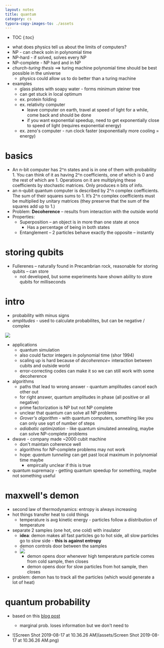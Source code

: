 ```yaml
---
layout: notes
title: quantum
category: cs
typora-copy-images-to: ./assets
---
```


* TOC
{:toc}

- what does physics tell us about the limits of computers?
- NP - can check soln in polynomial time
- NP-hard - if solved, solves every NP
- NP-complete - NP hard and in NP
- *church-turing thesis* $\implies$ turing machine polynomial time should be best possible in the universe
  - physics could allow us to do better than a turing machine
- examples
  - glass plates with soapy water - forms minimum steiner tree
  - can get stuck in local optimum
  - ex. protein folding
  - ex. relativity computer
    - leave computer on earth, travel at speed of light for a while, come back and should be done
    - if you want exponential speedup, need to get exponentially close to speed of light (requires exponential energy)
  - ex. zeno's computer - run clock faster (exponentially more cooling = energy)

# basics
- An n-bit computer has 2^n states and is in one of them with probability 1.  You can think of it as having 2^n coefficients, one of which is 0 and the rest of which are 1.  Operations on it are multiplying these coefficients by stochastic matrices.  Only produces n bits of info.
- an n-qubit quantum computer is described by 2^n complex coefficients.  The sum of their squares sums to 1.  It’s 2^n complex coefficients must be multiplied by unitary matrices (they preserve that the sum of the squares add up to 1.)
- Problem: **Decoherence** – results from interaction with the outside world
- Properties: 	
	- Superposition – an object is in more than one state at once
		- Has a percentage of being in both states
	- Entanglement – 2 particles behave exactly the opposite – instantly

# storing qubits
- Fullerenes – naturally found in Precambrian rock, reasonable for storing qubits – can store 
	- not developed, but some experiments have shown ability to store qubits for milliseconds


# intro

- probability with minus signs
- *amplitudes* - used to calculate probabilites, but can be negative / complex

![](assets/quantum/double_slit.png)

- applications
  - quantum simulation
  - also could factor integers in polynomial time (shor 1994)
  - scaling up is hard because of *decoherence*= interaction between cubits and outside world
  - error-correcting codes can make it so we can still work with some decoherence
- algorithms
  - paths that lead to wrong answer - quantum amplitudes cancel each other out
  - for right answer, quantum amplitudes in phase (all positive or all negative)
  - prime factorization is NP but not NP complete
  - unclear that quantum can solve all NP problems
  - *Grover's algorithm* - with quantum computers, something like you can only use sqrt of number of steps
  - *adiabatic optimization* - like quantum simulated annealing, maybe can solve NP-complete problems
- dwave - company made ~2000 cubit machine
  - don't maintain coherence well
  - algorithms for NP-complete problems may not work
  - hope: *quantum tunneling* can get past local maximum in polynomial time maybe
    - empircally unclear if this is true
- quantum supremacy - getting quantum speedup for something, maybe not something useful

# maxwell's demon

- second law of thermodynamics: entropy is always increasing
- hot things transfer heat to cold things
  - temperature is avg kinetic energy - particles follow a diistribution of temperature
- separate 2 samples (one hot, one cold) with insulator
  - **idea**: demon makes all fast particles go to hot side, all slow particles go to slow side - **this is against entropy**
  - demon controls door between the samples
  - ![](assets/quantum/demon.png)
    - demon opens door whenever high temperature particle comes from cold sample, then closes
    - demon opens door for slow particles from hot sample, then closes
- problem: demon has to track all the particles (which would generate a lot of heat)

# quantum probability

- based on this [blog post](https://www.math3ma.com/blog/a-first-look-at-quantum-probability-part-1)

  - marginal prob. loses information but we don't need to
- ![Screen Shot 2019-08-17 at 10.36.26 AM](assets/Screen Shot 2019-08-17 at 10.36.26 AM.png)
  
  